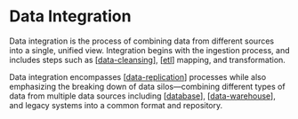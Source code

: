 # Data Integration

Data integration is the process of combining data from different sources into a single, unified view. Integration begins with the ingestion process, and includes steps such as [[data-cleansing]], [[etl]] mapping, and transformation.

Data integration encompasses [[data-replication]] processes while also emphasizing the breaking down of data silos—combining different types of data from multiple data sources including [[database]], [[data-warehouse]], and legacy systems into a common format and repository.

[//begin]: # "Autogenerated link references for markdown compatibility"
[data-cleansing]: data-cleansing "Data Cleansing"
[etl]: etl "Extract, transform, load"
[data-replication]: data-replication "Data Replication"
[database]: database "Database"
[data-warehouse]: data-warehouse "Data Warehouse"
[//end]: # "Autogenerated link references"
